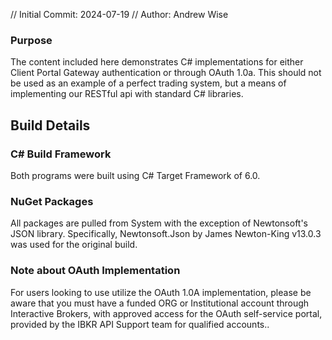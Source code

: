 // Initial Commit: 2024-07-19
// Author: Andrew Wise

### Purpose
The content included here demonstrates C# implementations for either Client Portal Gateway authentication
or through OAuth 1.0a. 
This should not be used as an example of a perfect trading system, but a means of implementing our RESTful 
api with standard C# libraries. 

## Build Details
### C# Build Framework
Both programs were built using C# Target Framework of 6.0.

### NuGet Packages
All packages are pulled from System with the exception of Newtonsoft's JSON library.
Specifically, Newtonsoft.Json by James Newton-King v13.0.3 was used for the original build.

### Note about OAuth Implementation
For users looking to use utilize the OAuth 1.0A implementation, please be aware that you must have a 
funded ORG or Institutional account through Interactive Brokers, with approved access for the OAuth 
self-service portal, provided by the IBKR API Support team for qualified accounts..